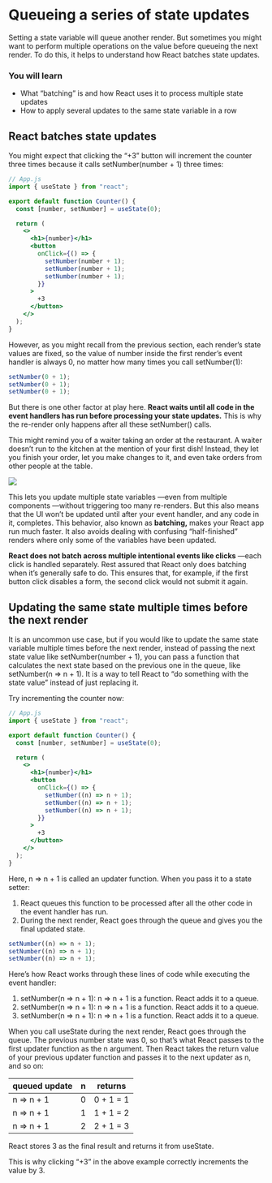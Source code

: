 # Queueing a series of state updates

Setting a state variable will queue another render.
But sometimes you might want to perform multiple operations on the value
before queueing the next render.
To do this,
it helps to understand
how React batches state updates.

### You will learn

- What “batching” is
  and how React uses it to process multiple state updates
- How to apply several updates to
  the same state variable in a row

## React batches state updates

You might expect that
clicking the “+3” button will increment the counter three times
because it calls setNumber(number + 1) three times:

```jsx
// App.js
import { useState } from "react";

export default function Counter() {
  const [number, setNumber] = useState(0);

  return (
    <>
      <h1>{number}</h1>
      <button
        onClick={() => {
          setNumber(number + 1);
          setNumber(number + 1);
          setNumber(number + 1);
        }}
      >
        +3
      </button>
    </>
  );
}
```

However,
as you might recall from the previous section,
each render’s state values are fixed,
so the value of number inside the first render’s event handler
is always 0,
no matter how many times you call setNumber(1):

```jsx
setNumber(0 + 1);
setNumber(0 + 1);
setNumber(0 + 1);
```

But there is one other factor at play here.
<b>React waits
until all code in the event handlers
has run
before processing your state updates.</b>
This is why the re-render
only happens after all these setNumber() calls.

This might remind you of
a waiter taking an order at the restaurant.
A waiter doesn’t run to the kitchen
at the mention of your first dish!
Instead,
they let you finish your order,
let you make changes to it,
and even take orders from other people at the table.

![](https://react.dev/images/docs/illustrations/i_react-batching.png)

This lets you update multiple state variables
—even from multiple components
—without triggering too many re-renders.
But this also means that
the UI won’t be updated
until after your event handler,
and any code in it, completes.
This behavior, also known as <b>batching,</b>
makes your React app run much faster.
It also avoids dealing with confusing “half-finished” renders
where only some of the variables have been updated.

<b>React does not batch across multiple intentional events
like clicks</b>
—each click is handled separately.
Rest assured that
React only does batching
when it’s generally safe to do.
This ensures that,
for example,
if the first button click disables a form,
the second click would not submit it again.

## Updating the same state multiple times before the next render

It is an uncommon use case,
but if you would like to update the same state variable multiple times before the next render,
instead of passing the next state value like setNumber(number + 1),
you can pass a function that
calculates the next state
based on the previous one in the queue,
like setNumber(n => n + 1).
It is a way to tell React to
“do something with the state value”
instead of just replacing it.

Try incrementing the counter now:

```jsx
// App.js
import { useState } from "react";

export default function Counter() {
  const [number, setNumber] = useState(0);

  return (
    <>
      <h1>{number}</h1>
      <button
        onClick={() => {
          setNumber((n) => n + 1);
          setNumber((n) => n + 1);
          setNumber((n) => n + 1);
        }}
      >
        +3
      </button>
    </>
  );
}
```

Here,
n => n + 1 is called an updater function.
When you pass it to a state setter:

1. React queues this function
   to be processed
   after all the other code
   in the event handler has run.
2. During the next render,
   React goes through the queue
   and gives you the final updated state.

```jsx
setNumber((n) => n + 1);
setNumber((n) => n + 1);
setNumber((n) => n + 1);
```

Here’s how React works through these lines of code
while executing the event handler:

1. setNumber(n => n + 1): n => n + 1 is a function. React adds it to a queue.
2. setNumber(n => n + 1): n => n + 1 is a function. React adds it to a queue.
3. setNumber(n => n + 1): n => n + 1 is a function. React adds it to a queue.

When you call useState during the next render,
React goes through the queue.
The previous number state was 0,
so that’s what React passes to the first updater function as the n argument.
Then React takes the return value of your previous updater function
and passes it to the next updater as n, and so on:

| queued update | n   | returns   |
| ------------- | --- | --------- |
| n => n + 1    | 0   | 0 + 1 = 1 |
| n => n + 1    | 1   | 1 + 1 = 2 |
| n => n + 1    | 2   | 2 + 1 = 3 |

React stores 3 as the final result
and returns it from useState.

This is why clicking “+3” in the above example
correctly increments the value by 3.

